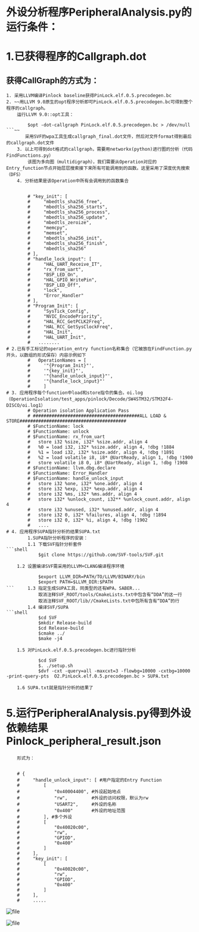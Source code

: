   
# 外设分析程序PeripheralAnalysis.py的运行条件：
# 1.已获得程序的Callgraph.dot
## 获得CallGraph的方式为：
    1. 采用LLVM编译Pinlock baseline获得PinLock.elf.0.5.precodegen.bc
    2. ~~用LLVM 9.0原生的opt程序分析即可PinLock.elf.0.5.precodegen.bc可得到整个程序的callgraph。
        运行LLVM 9.0::opt工具：
```shell
        $opt -dot-callgraph PinLock.elf.0.5.precodegen.bc > /dev/null
```~~
       采用SVF的wpa工具生成callgraph_final.dot文件，然后对文件format得到最后的callgraph.dot文件
    3. 以上可得到dot格式的callgraph，需要用networkx(python)进行图的分析（代码FindFunctions.py）
        该图为多向图（multidigraph），我们需要从Operation对应的Entry_function节点开始层层搜索接下来所有可能调用到的函数。这里采用了深度优先搜索（DFS）
    4. 分析结果是该Operation中所有会调用到的函数集合 
    

        # "key_init": [
        #     "mbedtls_sha256_free",
        #     "mbedtls_sha256_starts",
        #     "mbedtls_sha256_process",
        #     "mbedtls_sha256_update",
        #     "mbedtls_zeroize",
        #     "memcpy",
        #     "memset",
        #     "mbedtls_sha256_init",
        #     "mbedtls_sha256_finish",
        #     "mbedtls_sha256"
        # ],
        # "handle_lock_input": [
        #     "HAL_UART_Receive_IT",
        #     "rx_from_uart",
        #     "BSP_LED_On",
        #     "HAL_GPIO_WritePin",
        #     "BSP_LED_Off",
        #     "lock",
        #     "Error_Handler"
        # ],
        # "Program_Init": [
        #     "SysTick_Config",
        #     "NVIC_EncodePriority",
        #     "HAL_RCC_GetPCLK2Freq",
        #     "HAL_RCC_GetSysClockFreq",
        #     "HAL_Init",
        #     "HAL_UART_Init",
        #   ........
# 2.已有手工标记的operation_entry function名称集合（它被放在FindFunction.py开头，以数组的形式保存）内容示例如下
        #   OperationNames = [
        #     '"{Program_Init}"',
        #     '"{key_init}"',
        #     '"{handle_unlock_input}"',
        #     '"{handle_lock_input}"'
        #     ]
# 3. 应用程序每个function中load和store指令的集合。oi.log（OperationIsolation/test_apps/pinlock/Decode/SW4STM32/STM32F4-DISCO/oi.log1）
        # Operation isolation Application Pass
        # ########################################ALL LOAD & STORE########################################
        # $FunctionName: lock
        # $FunctionName: unlock
        # $FunctionName: rx_from_uart
        #   store i32 %size, i32* %size.addr, align 4
        #   %0 = load i32, i32* %size.addr, align 4, !dbg !1884
        #   %1 = load i32, i32* %size.addr, align 4, !dbg !1891
        #   %2 = load volatile i8, i8* @UartReady, align 1, !dbg !1900
        #   store volatile i8 0, i8* @UartReady, align 1, !dbg !1908
        # $FunctionName: llvm.dbg.declare
        # $FunctionName: Error_Handler
        # $FunctionName: handle_unlock_input
        #   store i32 %one, i32* %one.addr, align 4
        #   store i32 %exp, i32* %exp.addr, align 4
        #   store i32 %ms, i32* %ms.addr, align 4
        #   store i32* %unlock_count, i32** %unlock_count.addr, align 4
        #   store i32 %unused, i32* %unused.addr, align 4
        #   store i32 0, i32* %failures, align 4, !dbg !1894
        #   store i32 0, i32* %i, align 4, !dbg !1902
        #   ....
# 4. 应用程序SUPA指针分析的结果SUPA.txt
        1.SUPA指针分析程序的安装：
        1.1 下载SVF指针分析套件
```shell
            $git clone https://github.com/SVF-tools/SVF.git
```
        1.2 设置编译SVF需采用的LLVM+CLANG编译程序环境
```shell       
            $export LLVM_DIR=PATH/TO/LLVM/BINARY/bin
            $export PATH=$LLVM_DIR:$PATH
```     1.3 指定生成SUPA工具，同类型的还有WPA，SABER...
            取消注释SVF_ROOT/tools/CmakeLists.txt中包含有“DDA”的这一行
            取消注释SVF_ROOT/lib//CmakeLists.txt中包所有含有“DDA”的行
        1.4 编译SVF/SUPA
```shell
            $cd SVF
            $mkdir Release-build
            $cd Release-build
            $cmake ../
            $make -j4
```
        1.5 对PinLock.elf.0.5.precodegen.bc进行指针分析
```shell
            $cd SVF
            $. ./setup.sh
            $dvf -cxt -query=all -maxcxt=3 -flowbg=10000 -cxtbg=10000 -print-query-pts  O2.PinLock.elf.0.5.precodegen.bc > SUPA.txt
```
        1.6 SUPA.txt就是指针分析的结果了
# 5.运行PeripheralAnalysis.py得到外设依赖结果 Pinlock_peripheral_result.json
        形式为：


        # {
        #     "handle_unlock_input": [ #用户指定的Entry Function
        #         [
        #             "0x40004400", #外设起始地点
        #             "rw",         #外设的访问权限，默认为rw
        #             "USART2",     #外设的名称
        #             "0x400"       #外设的地址范围
        #         ], #多个外设
        #         [
        #             "0x40020c00",
        #             "rw",
        #             "GPIOD",
        #             "0x400"
        #         ]
        #     ],
        #     "key_init": [
        #         [
        #             "0x40020c00",
        #             "rw",
        #             "GPIOD",
        #             "0x400"
        #         ]
        #     ],
        #     ..... 
        
        
![file](http://www.nuanyun.cloud/wp-content/uploads/2020/04/5ea64e6b353ab.png) 

![file](http://www.nuanyun.cloud/wp-content/uploads/2020/04/5ea64f0165b30.png) 
